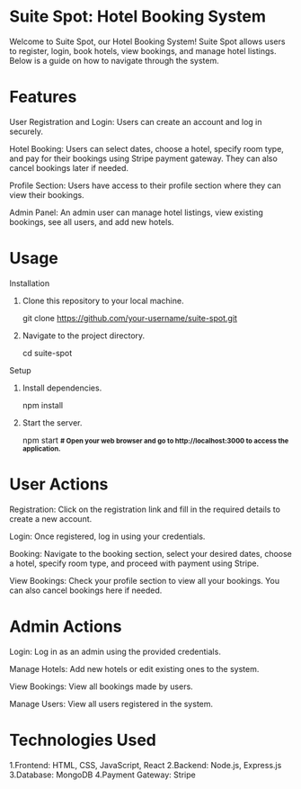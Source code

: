 # Suite Spot: Hotel Booking System
Welcome to Suite Spot, our Hotel Booking System! Suite Spot allows users to register, login, book hotels, view bookings, and manage hotel listings. Below is a guide on how to navigate through the system.

# Features
User Registration and Login: Users can create an account and log in securely.

Hotel Booking: Users can select dates, choose a hotel, specify room type, and pay for their bookings using Stripe payment gateway. They can also cancel bookings later if needed.

Profile Section: Users have access to their profile section where they can view their bookings.

Admin Panel: An admin user can manage hotel listings, view existing bookings, see all users, and add new hotels.

# Usage
Installation
1. Clone this repository to your local machine.
   
   git clone https://github.com/your-username/suite-spot.git

3. Navigate to the project directory.

   cd suite-spot

Setup
1. Install dependencies.

   npm install
   
3. Start the server.

   npm start
   **<small># Open your web browser and go to http://localhost:3000 to access the application.</small>**


# User Actions
Registration: Click on the registration link and fill in the required details to create a new account.

Login: Once registered, log in using your credentials.

Booking: Navigate to the booking section, select your desired dates, choose a hotel, specify room type, and proceed with payment using Stripe.

View Bookings: Check your profile section to view all your bookings. You can also cancel bookings here if needed.

# Admin Actions
Login: Log in as an admin using the provided credentials.

Manage Hotels: Add new hotels or edit existing ones to the system.

View Bookings: View all bookings made by users.

Manage Users: View all users registered in the system.

# Technologies Used
1.Frontend: HTML, CSS, JavaScript, React
2.Backend: Node.js, Express.js
3.Database: MongoDB
4.Payment Gateway: Stripe
